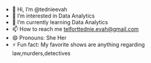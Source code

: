 - 👋 Hi, I’m @tednieevah
- 👀 I’m interested in Data Analytics
- 🌱 I’m currently learning Data Analytics
- 📫 How to reach me telforttednie.evah@gmail.com
- 😄 Pronouns: She Her
- ⚡ Fun fact: My favorite shows are anything regarding law,murders,detectives
<!---
tednieevah/tednieevah is a ✨ special ✨ repository because its `README.md` (this file) appears on your GitHub profile.
You can click the Preview link to take a look at your changes.
--->
